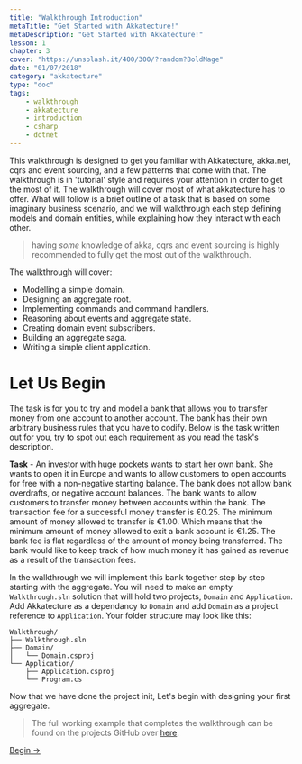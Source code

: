 ```yaml
---
title: "Walkthrough Introduction"
metaTitle: "Get Started with Akkatecture!"
metaDescription: "Get Started with Akkatecture!"
lesson: 1
chapter: 3
cover: "https://unsplash.it/400/300/?random?BoldMage"
date: "01/07/2018"
category: "akkatecture"
type: "doc"
tags:
    - walkthrough
    - akkatecture
    - introduction
    - csharp
    - dotnet
---
```

This walkthrough is designed to get you familiar with Akkatecture, akka.net, cqrs and event sourcing, and a few patterns that come with that. The walkthrough is in 'tutorial' style and requires your attention in order to get the most of it. The walkthrough will cover most of what akkatecture has to offer. What will follow is a brief outline of a task that is based on some imaginary business scenario, and we will walkthrough each step defining models and domain entities, while explaining how they interact with each other.

> having *some* knowledge of akka, cqrs and event sourcing is highly recommended to fully get the most out of the walkthrough.

The walkthrough will cover:

- Modelling a simple domain.
- Designing an aggregate root.
- Implementing commands and command handlers.
- Reasoning about events and aggregate state.
- Creating domain event subscribers.
- Building an aggregate saga.
- Writing a simple client application.

# Let Us Begin
The task is for you to try and model a bank that allows you to transfer money from one account to another account. The bank has their own arbitrary business rules that you have to codify. Below is the task written out for you, try to spot out each requirement as you read the task's description.

**Task** - An investor with huge pockets wants to start her own bank. She wants to open it in Europe and wants to allow customers to open accounts for free with a non-negative starting balance. The bank does not allow bank overdrafts, or negative account balances. The bank wants to allow customers to transfer money between accounts within the bank. The transaction fee for a successful money transfer is €0.25. The minimum amount of money allowed to transfer is €1.00. Which means that the minimum amount of money allowed to exit a bank account is €1.25. The bank fee is flat regardless of the amount of money being transferred. The bank would like to keep track of how much money it has gained as revenue as a result of the transaction fees.

In the walkthrough we will implement this bank together step by step starting with the aggregate. You will need to make an empty `Walkthrough.sln` solution that will hold two projects, `Domain` and `Application`. Add Akkatecture as a dependancy to `Domain` and add `Domain` as a project reference to `Application`. Your folder structure may look like this:

```
Walkthrough/
├── Walkthrough.sln
├── Domain/
│   └── Domain.csproj
└── Application/
    ├── Application.csproj
    └── Program.cs
```

Now that we have done the project init, Let's begin with designing your first aggregate.

> The full working example that completes the walkthrough can be found on the projects GitHub over [here](https://github.com/Akkatecture/Walkthrough).

[Begin →](/docs/your-first-aggregate)
